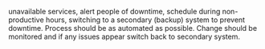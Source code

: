 unavailable services, alert people of downtime, schedule during non-productive hours, switching to a secondary (backup) system to prevent downtime. Process should be as automated as possible. Change should be monitored and if any issues appear switch back to secondary system. 